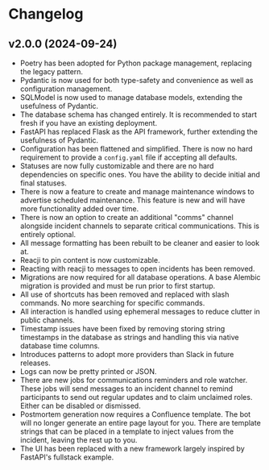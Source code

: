 # Changelog

## v2.0.0 (2024-09-24)

- Poetry has been adopted for Python package management, replacing the legacy pattern.
- Pydantic is now used for both type-safety and convenience as well as configuration management.
- SQLModel is now used to manage database models, extending the usefulness of Pydantic.
- The database schema has changed entirely. It is recommended to start fresh if you have an existing deployment.
- FastAPI has replaced Flask as the API framework, further extending the usefulness of Pydantic.
- Configuration has been flattened and simplified. There is now no hard requirement to provide a `config.yaml` file if accepting all defaults.
- Statuses are now fully customizable and there are no hard dependencies on specific ones. You have the ability to decide initial and final statuses.
- There is now a feature to create and manage maintenance windows to advertise scheduled maintenance. This feature is new and will have more functionality added over time.
- There is now an option to create an additional "comms" channel alongside incident channels to separate critical communications. This is entirely optional.
- All message formatting has been rebuilt to be cleaner and easier to look at.
- Reacji to pin content is now customizable.
- Reacting with reacji to messages to open incidents has been removed.
- Migrations are now required for all database operations. A base Alembic migration is provided and must be run prior to first startup.
- All use of shortcuts has been removed and replaced with slash commands. No more searching for specific commands.
- All interaction is handled using ephemeral messages to reduce clutter in public channels.
- Timestamp issues have been fixed by removing storing string timestamps in the database as strings and handling this via native database time columns.
- Introduces patterns to adopt more providers than Slack in future releases.
- Logs can now be pretty printed or JSON.
- There are new jobs for communications reminders and role watcher. These jobs will send messages to an incident channel to remind participants to send out regular updates and to claim unclaimed roles. Either can be disabled or dismissed.
- Postmortem generation now requires a Confluence template. The bot will no longer generate an entire page layout for you. There are template strings that can be placed in a template to inject values from the incident, leaving the rest up to you.
- The UI has been replaced with a new framework largely inspired by FastAPI's fullstack example.
